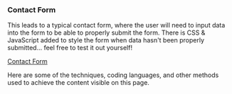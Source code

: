 ### Contact Form
<p class="span-all">This leads to a typical contact form, where the user will need to input data into the form to be able to properly submit the form. There is CSS & JavaScript added to style the form when data hasn't been properly submitted... feel free to test it out yourself!</p>

<p class="span-all"><a href="./../../../wet/final-project/wet-final-project/portfolio-items/contact/index.html">Contact Form</a></p>

<p class="span-all">Here are some of the techniques, coding languages, and other methods used to achieve the content visible on this page.</p>